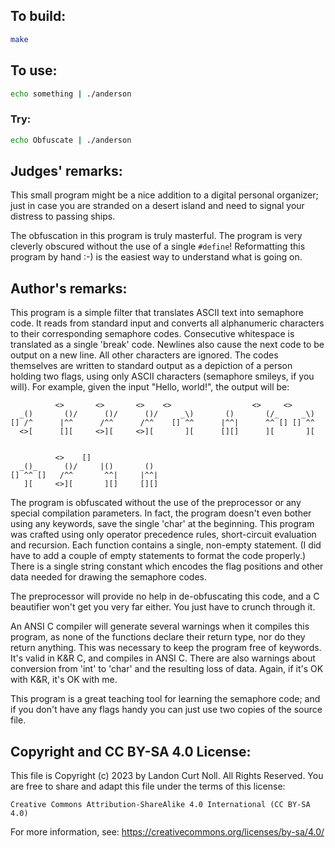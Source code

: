 ## To build:

```sh
make
```


## To use:

```sh
echo something | ./anderson
```


### Try:

```sh
echo Obfuscate | ./anderson
```


## Judges' remarks:

This small program might be a nice addition to a digital personal
organizer; just in case you are stranded on a desert island and need to
signal your distress to passing ships.

The obfuscation in this program is truly masterful.  The program is
very cleverly obscured without the use of a single `#define`!
Reformatting this program by hand :-) is the easiest way to understand
what is going on.


## Author's remarks:

This program is a simple filter that translates ASCII text into
semaphore code.  It reads from standard input and converts all
alphanumeric characters to their corresponding semaphore codes.
Consecutive whitespace is translated as a single 'break' code.  Newlines
also cause the next code to be output on a new line.  All other
characters are ignored.  The codes themselves are written to standard
output as a depiction of a person holding two flags, using only ASCII
characters (semaphore smileys, if you will).  For example, given the
input "Hello, world!", the output will be:

```
	      <>       <>       <>    <>                  <>     <>
  _()       ()/      ()/      ()/     _\)       ()       (/_     _\)
[] /^      |^^      /^^      /^^    [] ^^      |^^|      ^^ [] [] ^^
  <>[      [][     <>][     <>][       ][      [][]      ][       ][


	      <>    []
  _()_      ()/     |()       ()
[] ^^ []   /^^       ^^|     |^^|
   ][     <>][       ][]     [][]

```

The program is obfuscated without the use of the preprocessor or any
special compilation parameters.  In fact, the program doesn't even
bother using any keywords, save the single 'char' at the beginning.
This program was crafted using only operator precedence rules,
short-circuit evaluation and recursion.  Each function contains a
single, non-empty statement.  (I did have to add a couple of empty
statements to format the code properly.)  There is a single string
constant which encodes the flag positions and other data needed for
drawing the semaphore codes.

The preprocessor will provide no help in de-obfuscating this code, and a
C beautifier won't get you very far either.  You just have to crunch
through it.

An ANSI C compiler will generate several warnings when it compiles this
program, as none of the functions declare their return type, nor do they
return anything.  This was necessary to keep the program free of
keywords.  It's valid in K&R C, and compiles in ANSI C.  There are also
warnings about conversion from 'int' to 'char' and the resulting loss of
data.  Again, if it's OK with K&R, it's OK with me.

This program is a great teaching tool for learning the semaphore code;
and if you don't have any flags handy you can just use two copies of the
source file.


## Copyright and CC BY-SA 4.0 License:

This file is Copyright (c) 2023 by Landon Curt Noll.  All Rights Reserved.
You are free to share and adapt this file under the terms of this license:

    Creative Commons Attribution-ShareAlike 4.0 International (CC BY-SA 4.0)

For more information, see: https://creativecommons.org/licenses/by-sa/4.0/
